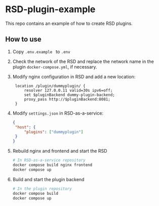 # RSD-plugin-example

This repo contains an example of how to create RSD plugins.

## How to use

1) Copy `.env.example ` to `.env`
2) Check the network of the RSD and replace the network name in the plugin `docker-compose.yml`, if necessary.
3) Modify nginx configuration in RSD and add a new location:

   ```nginx
   	location /plugin/dummyplugin/ {
   		resolver 127.0.0.11 valid=30s ipv6=off;
   		set $pluginBackend dummy-plugin-backend;
   		proxy_pass http://$pluginBackend:8081;
   	}
   ```

4) Modify `settings.json` in RSD-as-a-service:

   ```json
   {
    "host": {
        "plugins": ["dummyplugin"]
    }
   }
   ```

5) Rebuild nginx and frontend and start the RSD

   ```bash
   # In RSD-as-a-service repository
   docker compose build nginx frontend
   docker compose up
   ```

6) Build and start the plugin backend
   
   ```bash
   # In the plugin repository
   docker compose build
   docker compose up
   ```
